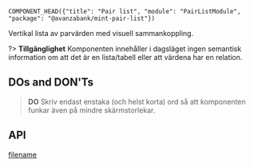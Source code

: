 `COMPONENT_HEAD({"title": "Pair list", "module": "PairListModule", "package": "@avanzabank/mint-pair-list"})`




Vertikal lista av parvärden med visuell sammankoppling. 

?> **Tillgänglighet** Komponenten innehåller i dagsläget ingen semantisk information om att det är en lista/tabell eller att värdena har en relation. 

<div class="component-example-container" data-example-path="/mint/pair-list/#/basic"></div>


## DOs and DON'Ts

> **DO** Skriv endast enstaka (och helst korta) ord så att komponenten funkar även på mindre skärmstorlekar.


## API
<div class="component-library-api" data-package-name="pair-list"></div>



[filename](includes/_componentFooter.md ':include')
